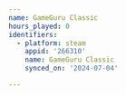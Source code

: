 ```yaml
---
name: GameGuru Classic
hours_played: 0
identifiers:
  - platform: steam
    appid: '266310'
    name: GameGuru Classic
    synced_on: '2024-07-04'

---
```

